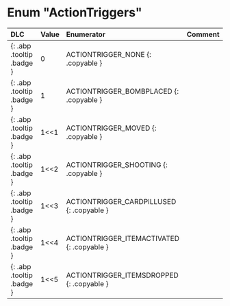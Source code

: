 # Enum "ActionTriggers"
|DLC|Value|Enumerator|Comment|
|:--|:--|:--|:--|
|[ ](#){: .abp .tooltip .badge }|0 |ACTIONTRIGGER_NONE {: .copyable } |  | 
|[ ](#){: .abp .tooltip .badge }|1 |ACTIONTRIGGER_BOMBPLACED {: .copyable } |  | 
|[ ](#){: .abp .tooltip .badge }|1<<1 |ACTIONTRIGGER_MOVED {: .copyable } |  | 
|[ ](#){: .abp .tooltip .badge }|1<<2 |ACTIONTRIGGER_SHOOTING {: .copyable } |  | 
|[ ](#){: .abp .tooltip .badge }|1<<3 |ACTIONTRIGGER_CARDPILLUSED {: .copyable } |  | 
|[ ](#){: .abp .tooltip .badge }|1<<4 |ACTIONTRIGGER_ITEMACTIVATED {: .copyable } |  | 
|[ ](#){: .abp .tooltip .badge }|1<<5 |ACTIONTRIGGER_ITEMSDROPPED {: .copyable } |  | 